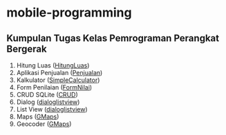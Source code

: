 # mobile-programming

## Kumpulan Tugas Kelas Pemrograman Perangkat Bergerak

1. Hitung Luas ([HitungLuas](https://github.com/wahyua26/mobile-programming-projects/tree/main/HitungLuas))
2. Aplikasi Penjualan ([Penjualan](https://github.com/wahyua26/mobile-programming-projects/tree/main/Penjualan))
3. Kalkulator ([SimpleCalculator](https://github.com/wahyua26/mobile-programming-projects/tree/main/SimpleCalculator))
4. Form Penilaian ([FormNilai](https://github.com/wahyua26/mobile-programming-projects/tree/main/FormNilai))
5. CRUD SQLite ([CRUD](https://github.com/wahyua26/mobile-programming-projects/tree/main/CRUD))
6. Dialog ([dialoglistview](https://github.com/wahyua26/mobile-programming-projects/tree/main/dialoglistview))
7. List View ([dialoglistview](https://github.com/wahyua26/mobile-programming-projects/tree/main/dialoglistview))
8. Maps ([GMaps](https://github.com/wahyua26/mobile-programming-projects/tree/main/GMaps))
9. Geocoder ([GMaps](https://github.com/wahyua26/mobile-programming-projects/tree/main/GMaps))
